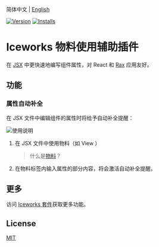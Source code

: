 简体中文 | [English](./README.en.md)

[![Version](https://vsmarketplacebadge.apphb.com/version/iceworks-team.iceworks-material-helper.svg)](https://marketplace.visualstudio.com/items?itemName=iceworks-team.iceworks-material-helper)
[![Installs](https://vsmarketplacebadge.apphb.com/installs-short/iceworks-team.iceworks-material-helper.svg)](https://marketplace.visualstudio.com/items?itemName=iceworks-team.iceworks-material-helper)

# Iceworks 物料使用辅助插件

在 [JSX](https://zh-hans.reactjs.org/docs/introducing-jsx.html) 中更快速地编写组件属性，对 React 和 [Rax](https://rax.js.org/) 应用友好。

## 功能

### 属性自动补全

在 JSX 文件中编辑组件的属性时将给予自动补全提醒：

![使用说明](https://user-images.githubusercontent.com/56879942/87399599-2dd25680-c5ea-11ea-9402-5e36ba7b8f98.gif)

1. 在 JSX 文件中使用物料（如 View ）
    > 什么是[物料](https://marketplace.visualstudio.com/items?itemName=iceworks-team.iceworks-component-builder)？
2. 在物料标签内输入属性的部分内容，将会激活自动补全提醒。

## 更多

访问 [Iceworks 套件](https://marketplace.visualstudio.com/items?itemName=iceworks-team.iceworks)获取更多功能。

## License

[MIT](https://github.com/ice-lab/iceworks/blob/master/LICENSE)
